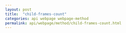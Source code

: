 ```yaml
---
layout: post
title:  "child-frames-count"
categories: api webpage webpage-method
permalink: api/webpage/method/child-frames-count.html
---
```


